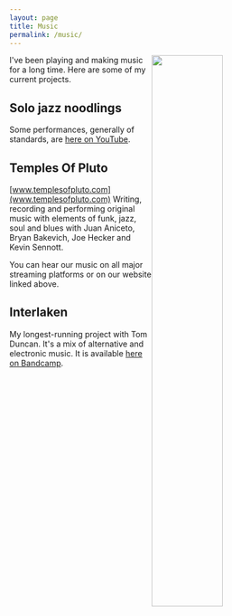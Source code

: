 ```yaml
---
layout: page
title: Music
permalink: /music/
---
```


<img style="float: right" src="../content/sam_gtr_small.jpeg" height="50%" width="50%">

I've been playing and making music for a long time. Here are some of my current
projects.

Solo jazz noodlings
---
Some performances, generally of standards, are [here on YouTube](https://www.youtube.com/channel/UC3ZWIGMG6HZFz-5yePfdZ2A).

Temples Of Pluto
---
[www.templesofpluto.com](www.templesofpluto.com)
Writing, recording and performing original music with elements of funk, jazz,
soul and blues with Juan Aniceto, Bryan Bakevich, Joe Hecker and Kevin Sennott.

You can hear our music on all major streaming platforms or on our website
linked above.

Interlaken
---
My longest-running project with Tom Duncan. It's a mix of alternative and
electronic music. It is available [here on Bandcamp](https://interlakenmusic.bandcamp.com/).
